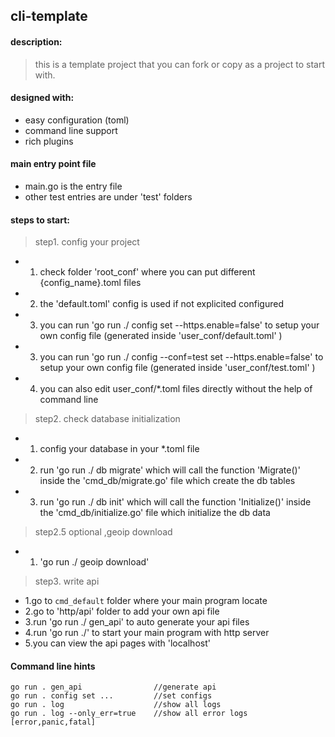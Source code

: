 ## cli-template

#### description: 
> this is a template project that you can fork or copy as a project to start with.


#### designed with:
- easy configuration (toml)
- command line support
- rich plugins


#### main entry point file
- main.go is the entry file
- other test entries are under 'test' folders


#### steps to start:

> step1. config your project 
- 1. check folder 'root_conf' where you can put different {config_name}.toml files
- 2. the 'default.toml' config is used if not explicited configured 
- 3. you can run 'go run ./ config set --https.enable=false' to setup your own config file (generated inside 'user_conf/default.toml' )
- 3. you can run 'go run ./ config --conf=test set --https.enable=false' to setup your own config file (generated inside 'user_conf/test.toml' )
- 4. you can also edit user_conf/*.toml files directly without the help of command line

> step2. check database initialization 
- 1. config your database in your *.toml file
- 2. run 'go run ./ db migrate' which will call the function 'Migrate()' inside the 'cmd_db/migrate.go' file which create the db tables
- 3. run 'go run ./ db init' which will call the function 'Initialize()' inside the 'cmd_db/initialize.go' file which initialize the db data

>step2.5 optional ,geoip download
- 1. 'go run ./ geoip download'

> step3. write api
- 1.go to `cmd_default` folder where your main program locate
- 2.go to 'http/api' folder to add your own api file
- 3.run 'go run ./ gen_api' to auto generate your api files
- 4.run 'go run ./' to start your main program with http server 
- 5.you can view the api pages with 'localhost'


#### Command line hints
```
go run . gen_api                //generate api
go run . config set ...         //set configs
go run . log                    //show all logs
go run . log --only_err=true    //show all error logs [error,panic,fatal]

```